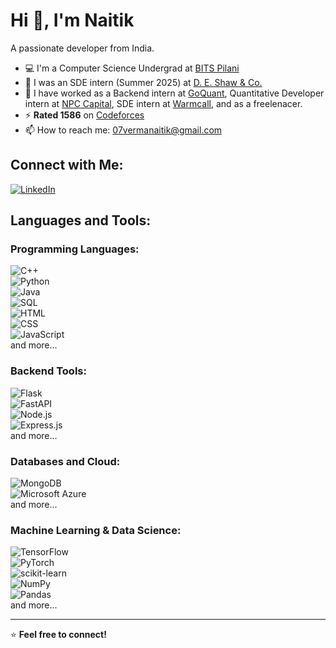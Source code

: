 # Hi 👋, I'm Naitik 

A passionate developer from India.

- 💻 I'm a Computer Science Undergrad at [BITS Pilani](https://www.bits-pilani.ac.in/)
- 💼 I was an SDE intern (Summer 2025) at [D. E. Shaw & Co.](https://www.deshawindia.com/)
- 💼 I have worked as a Backend intern at [GoQuant](https://goquant.io/), Quantitative Developer intern at [NPC Capital](https://npcgroup.xyz), SDE intern at [Warmcall](https://www.warmcall.com/), and as a freelenacer.
- ⚡️ **Rated 1586** on [Codeforces](https://codeforces.com/profile/velvet...thunder) 
- 📫 How to reach me: 07vermanaitik@gmail.com  


## Connect with Me:  
[![LinkedIn](https://img.shields.io/badge/LinkedIn-0077B5?style=flat-square&logo=linkedin&logoColor=white)](https://www.linkedin.com/in/naitik7/)  


## Languages and Tools:  

### Programming Languages:  
![C++](https://img.shields.io/badge/C++-00599C?style=flat-square&logo=c%2B%2B&logoColor=white)  
![Python](https://img.shields.io/badge/Python-3776AB?style=flat-square&logo=python&logoColor=white)  
![Java](https://img.shields.io/badge/Java-007396?style=flat-square&logo=java&logoColor=white)  
![SQL](https://img.shields.io/badge/SQL-336791?style=flat-square&logo=postgresql&logoColor=white)  
![HTML](https://img.shields.io/badge/HTML5-E34F26?style=flat-square&logo=html5&logoColor=white)  
![CSS](https://img.shields.io/badge/CSS3-1572B6?style=flat-square&logo=css3&logoColor=white)  
![JavaScript](https://img.shields.io/badge/JavaScript-F7DF1E?style=flat-square&logo=javascript&logoColor=black)  
and more...

### Backend Tools:  
![Flask](https://img.shields.io/badge/Flask-000000?style=flat-square&logo=flask&logoColor=white)  
![FastAPI](https://img.shields.io/badge/FastAPI-009688?style=flat-square&logo=fastapi&logoColor=white)  
![Node.js](https://img.shields.io/badge/Node.js-339933?style=flat-square&logo=node.js&logoColor=white)  
![Express.js](https://img.shields.io/badge/Express.js-000000?style=flat-square&logo=express&logoColor=white)  
and more...

### Databases and Cloud:  
![MongoDB](https://img.shields.io/badge/MongoDB-47A248?style=flat-square&logo=mongodb&logoColor=white)  
![Microsoft Azure](https://img.shields.io/badge/Microsoft%20Azure-0078D4?style=flat-square&logo=microsoft-azure&logoColor=white)  
and more...

### Machine Learning & Data Science:  
![TensorFlow](https://img.shields.io/badge/TensorFlow-FF6F00?style=flat-square&logo=tensorflow&logoColor=white)  
![PyTorch](https://img.shields.io/badge/PyTorch-EE4C2C?style=flat-square&logo=pytorch&logoColor=white)  
![scikit-learn](https://img.shields.io/badge/scikit--learn-F7931E?style=flat-square&logo=scikit-learn&logoColor=white)  
![NumPy](https://img.shields.io/badge/NumPy-013243?style=flat-square&logo=numpy&logoColor=white)  
![Pandas](https://img.shields.io/badge/Pandas-150458?style=flat-square&logo=pandas&logoColor=white)  
and more...

---

⭐ **Feel free to connect!**  
